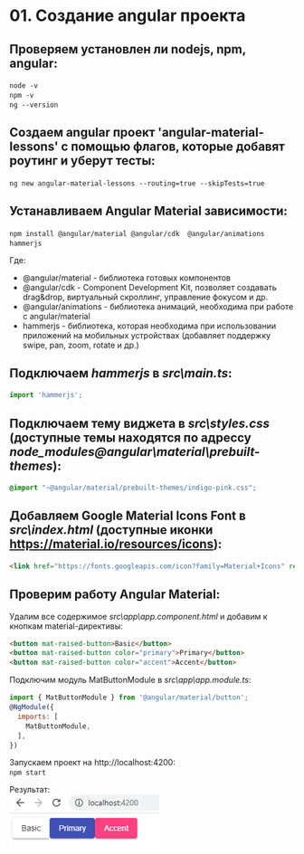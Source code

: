 # 01. Создание angular проекта  

## Проверяем установлен ли nodejs, npm, angular:  

`node -v`    
`npm -v`    
`ng --version`    

## Создаем angular проект 'angular-material-lessons' с помощью флагов, которые добавят роутинг и уберут тесты: 

`ng new angular-material-lessons --routing=true --skipTests=true`   

## Устанавливаем Angular Material зависимости:     

`npm install @angular/material @angular/cdk  @angular/animations hammerjs`    

Где:   
- @angular/material - библиотека готовых компонентов
- @angular/cdk - Component Development Kit, позволяет создавать drag&drop, виртуальный скроллинг, управление фокусом и др.
- @angular/animations - библиотека анимаций, необходима при работе с angular/material
- hammerjs - библиотека, которая необходима при использовании приложений на мобильных устройствах (добавляет поддержку swipe, pan, zoom, rotate и др.)

## Подключаем *hammerjs* в *src\main.ts*:

```js
import 'hammerjs';
```

## Подключаем тему виджета в *src\styles.css* (доступные темы находятся по адрессу *node_modules\@angular\material\prebuilt-themes*):

```css
@import "~@angular/material/prebuilt-themes/indigo-pink.css";
```

## Добавляем Google Material Icons Font в *src\index.html* (доступные иконки https://material.io/resources/icons):

```html
<link href="https://fonts.googleapis.com/icon?family=Material+Icons" rel="stylesheet">
```

## Проверим работу Angular Material:

Удалим все содержимое *src\app\app.component.html* и добавим к кнопкам material-директивы:
```html
<button mat-raised-button>Basic</button>
<button mat-raised-button color="primary">Primary</button>
<button mat-raised-button color="accent">Accent</button>
```

Подключим модуль MatButtonModule в *src\app\app.module.ts*:
```js
import { MatButtonModule } from '@angular/material/button';
@NgModule({
  imports: [
    MatButtonModule,
  ],
})

```

Запускаем проект на http://localhost:4200:   
`npm start`

Результат:     
![](./imgs/01.1.png)